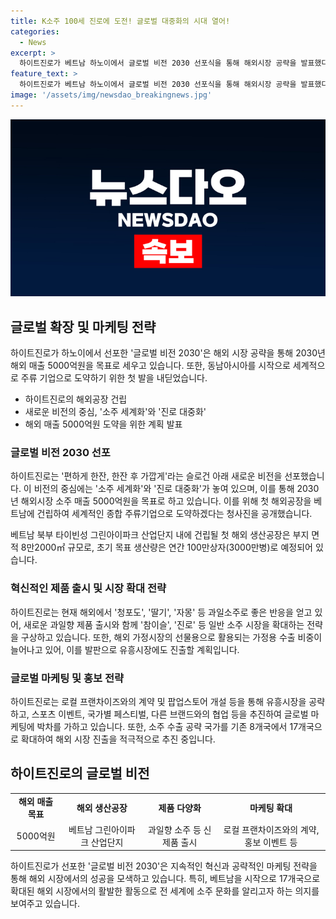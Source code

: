 ```yaml
---
title: K소주 100세 진로에 도전! 글로벌 대중화의 시대 열어!
categories:
  - News
excerpt: >
  하이트진로가 베트남 하노이에서 글로벌 비전 2030 선포식을 통해 해외시장 공략을 발표했다. 2030년까지 해외 소주 시장 매출 5000억원을 목표로, 베트남에 첫 해외공장을 건립해 동남아 시장을 중심으로 확장한다. 진로 대중화를 통해 새로운 과일향 제품 출시와 유흥시장 진출 등의 전략을 세우고 있으며, 세계 소주 시장 공략을 위해 국가수를 8개국에서 17개국으로 확대하는 등 글로벌 확장을 추진하고 있다.
feature_text: >
  하이트진로가 베트남 하노이에서 글로벌 비전 2030 선포식을 통해 해외시장 공략을 발표했다. 2030년까지 해외 소주 시장 매출 5000억원을 목표로, 베트남에 첫 해외공장을 건립해 동남아 시장을 중심으로 확장한다. 진로 대중화를 통해 새로운 과일향 제품 출시와 유흥시장 진출 등의 전략을 세우고 있으며, 세계 소주 시장 공략을 위해 국가수를 8개국에서 17개국으로 확대하는 등 글로벌 확장을 추진하고 있다.
image: '/assets/img/newsdao_breakingnews.jpg'
---
```


<p><img src="/assets/img/newsdao_breakingnews.jpg" alt="implanttips 속보" /></p>

<h2 data-ke-size="size26">글로벌 확장 및 마케팅 전략</h2>

<p data-ke-size="size16">하이트진로가 하노이에서 선포한 '글로벌 비전 2030'은 해외 시장 공략을 통해 2030년 해외 매출 5000억원을 목표로 세우고 있습니다. 또한, 동남아시아를 시작으로 세계적으로 주류 기업으로 도약하기 위한 첫 발을 내딛었습니다.</p>

<ul>
  <li>하이트진로의 해외공장 건립</li>
  <li>새로운 비전의 중심, '소주 세계화'와 '진로 대중화'</li>
  <li>해외 매출 5000억원 도약을 위한 계획 발표</li>
</ul>

<h3>글로벌 비전 2030 선포</h3>

<p data-ke-size="size16">하이트진로는 '편하게 한잔, 한잔 후 가깝게'라는 슬로건 아래 새로운 비전을 선포했습니다. 이 비전의 중심에는 '소주 세계화'와 '진로 대중화'가 놓여 있으며, 이를 통해 2030년 해외시장 소주 매출 5000억원을 목표로 하고 있습니다. 이를 위해 첫 해외공장을 베트남에 건립하여 세계적인 종합 주류기업으로 도약하겠다는 청사진을 공개했습니다.</p>

<p data-ke-size="size16">베트남 북부 타이빈성 그린아이파크 산업단지 내에 건립될 첫 해외 생산공장은 부지 면적 8만2000㎡ 규모로, 초기 목표 생산량은 연간 100만상자(3000만병)로 예정되어 있습니다.</p>

<h3>혁신적인 제품 출시 및 시장 확대 전략</h3>

<p data-ke-size="size16">하이트진로는 현재 해외에서 '청포도', '딸기', '자몽' 등 과일소주로 좋은 반응을 얻고 있어, 새로운 과일향 제품 출시와 함께 '참이슬', '진로' 등 일반 소주 시장을 확대하는 전략을 구상하고 있습니다. 또한, 해외 가정시장의 선물용으로 활용되는 가정용 수출 비중이 늘어나고 있어, 이를 발판으로 유흥시장에도 진출할 계획입니다.</p>

<h3>글로벌 마케팅 및 홍보 전략</h3>

<p data-ke-size="size16">하이트진로는 로컬 프랜차이즈와의 계약 및 팝업스토어 개설 등을 통해 유흥시장을 공략하고, 스포츠 이벤트, 국가별 페스티벌, 다른 브랜드와의 협업 등을 추진하여 글로벌 마케팅에 박차를 가하고 있습니다. 또한, 소주 수출 공략 국가를 기존 8개국에서 17개국으로 확대하여 해외 시장 진출을 적극적으로 추진 중입니다.</p>

<h2 data-ke-size="size26">하이트진로의 글로벌 비전</h2>

<table>
  <tr>
    <td style="text-align: center; height: 17px;"><b>해외 매출 목표</b></td>
    <td style="text-align: center; height: 17px;"><b>해외 생산공장</b></td>
    <td style="text-align: center; height: 17px;"><b>제품 다양화</b></td>
    <td style="text-align: center; height: 17px;"><b>마케팅 확대</b></td>
  </tr>
  <tr>
    <td style="text-align: center; height: 17px;">5000억원</td>
    <td style="text-align: center; height: 17px;">베트남 그린아이파크 산업단지</td>
    <td style="text-align: center; height: 17px;">과일향 소주 등 신제품 출시</td>
    <td style="text-align: center; height: 17px;">로컬 프랜차이즈와의 계약, 홍보 이벤트 등</td>
  </tr>
</table>

<p data-ke-size="size16">하이트진로가 선포한 '글로벌 비전 2030'은 지속적인 혁신과 공략적인 마케팅 전략을 통해 해외 시장에서의 성공을 모색하고 있습니다. 특히, 베트남을 시작으로 17개국으로 확대된 해외 시장에서의 활발한 활동으로 전 세계에 소주 문화를 알리고자 하는 의지를 보여주고 있습니다.</p>

